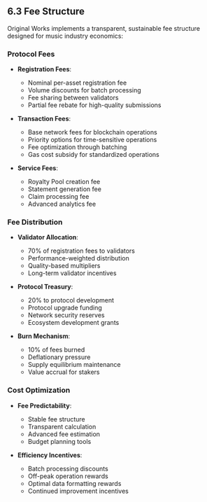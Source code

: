 ## 6.3 Fee Structure

Original Works implements a transparent, sustainable fee structure designed for music industry economics:

### Protocol Fees

- **Registration Fees**:
  - Nominal per-asset registration fee
  - Volume discounts for batch processing
  - Fee sharing between validators
  - Partial fee rebate for high-quality submissions

- **Transaction Fees**:
  - Base network fees for blockchain operations
  - Priority options for time-sensitive operations
  - Fee optimization through batching
  - Gas cost subsidy for standardized operations

- **Service Fees**:
  - Royalty Pool creation fee
  - Statement generation fee
  - Claim processing fee
  - Advanced analytics fee

### Fee Distribution

- **Validator Allocation**:
  - 70% of registration fees to validators
  - Performance-weighted distribution
  - Quality-based multipliers
  - Long-term validator incentives

- **Protocol Treasury**:
  - 20% to protocol development
  - Protocol upgrade funding
  - Network security reserves
  - Ecosystem development grants

- **Burn Mechanism**:
  - 10% of fees burned
  - Deflationary pressure
  - Supply equilibrium maintenance
  - Value accrual for stakers

### Cost Optimization

- **Fee Predictability**:
  - Stable fee structure
  - Transparent calculation
  - Advanced fee estimation
  - Budget planning tools

- **Efficiency Incentives**:
  - Batch processing discounts
  - Off-peak operation rewards
  - Optimal data formatting rewards
  - Continued improvement incentives

